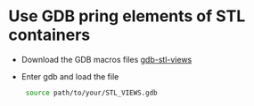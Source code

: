 # Use GDB pring elements of STL containers

- Download the GDB macros files
[gdb-stl-views](https://sourceware.org/gdb/wiki/STLSupport)

- Enter gdb and load the file

  ```bash
   source path/to/your/STL_VIEWS.gdb
  ```
